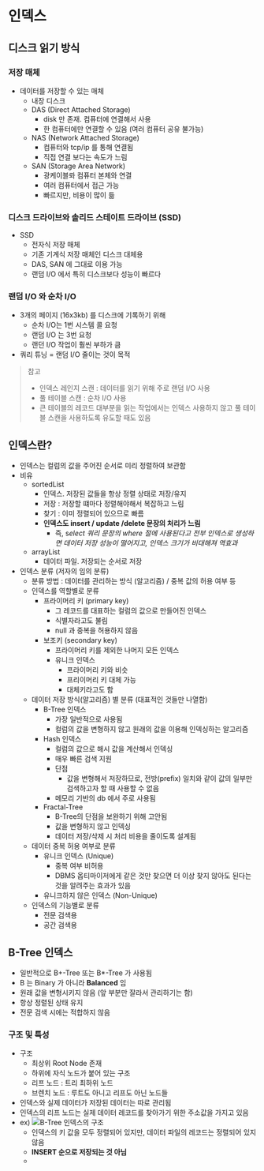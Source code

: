 
# 인덱스
## 디스크 읽기 방식
### 저장 매체
* 데이터를 저장할 수 있는 매체
	* 내장 디스크
	* DAS (Direct Attached Storage)
		* disk 만 존재. 컴퓨터에 연결해서 사용
		* 한 컴퓨터에만 연결할 수 있음 (여러 컴퓨터 공유 불가능)
	* NAS (Network Attached Storage)
		* 컴퓨터와 tcp/ip 를 통해 연결됨
		* 직접 연결 보다는 속도가 느림
	* SAN (Storage Area Network)
		* 광케이블롸 컴퓨터 본체와 연결
		* 여러 컴퓨터에서 접근 가능
		* 빠르지만, 비용이 많이 듦
### 디스크 드라이브와 솔리드 스테이트 드라이브 (SSD)
* SSD
	* 전자식 저장 매체
	* 기존 기계식 저장 매체인 디스크 대체용
	* DAS, SAN 에 그대로 이용 가능
	* 랜덤 I/O 에서 특히 디스크보다 성능이 빠르다
### 랜덤 I/O 와 순차 I/O
* 3개의 페이지 (16x3kb) 를 디스크에 기록하기 위해 
	* 순차 I/O는 1번 시스템 콜 요청
	* 랜덤 I/O 는 3번 요청
	* 랜던 I/O 작업이 훨씬 부하가 큼
* 쿼리 튜닝 = 랜덤 I/O 줄이는 것이 목적

> 참고
> * 인덱스 레인지 스캔 : 데이터를 읽기 위해 주로 랜덤 I/O 사용
> * 풀 테이블 스캔 : 순차 I/O 사용
> * 큰 테이블의 레코드 대부분을 읽는 작업에서는 인덱스 사용하지 않고 풀 테이블 스캔을 사용하도록 유도할 때도 있음

## 인덱스란?
* 인덱스는 컬럼의 값을 주어진 순서로 미리 정렬하여 보관함
* 비유
	* sortedList
		* 인덱스. 저장된 값들을 항상 정렬 상태로 저장/유지
		* 저장 : 저장할 떄마다 정렬해야해서 복잡하고 느림
		* 찾기 : 이미 정렬되어 있으므로 빠름
		* **인덱스도 insert / update /delete 문장의 처리가 느림**
			* 즉, s*elect 쿼리 문장의 where 절에 사용된다고 전부 인덱스로 생성하면 데이터 저장 성능이 떨어지고, 인덱스 크기가 비대해져 역효과*
	* arrayList
		* 데이터 파일. 저장되는 순서로 저장
* 인덱스 분류 (저자의 임의 분류)
	* 분류 방법 : 데이터를 관리하는 방식 (알고리즘) / 중복 값의 허용 여부 등
	* 인덱스를 역할별로 분류
		* 프라이머리 키 (primary key)
			* 그 레코드를 대표하는 컬럼의 값으로 만들어진 인덱스
			* 식별자라고도 불림
			* null 과 중복을 허용하지 않음
		* 보조키 (secondary key)
			* 프라이머리 키를 제외한 나머지 모든 인덱스
			* 유니크 인덱스
				* 프라이머리 키와 비슷
				* 프리이머리 키 대체 가능
				* 대체키라고도 함
	* 데이터 저장 방식(알고리즘) 별 분류 (대표적인 것들만 나열함)
		* B-Tree 인덱스
			* 가장 일반적으로 사용됨
			* 컬럼의 값을 변형하지 않고 원래의 값을 이용해 인덱싱하는 알고리즘
		* Hash 인덱스
			* 컬럼의 값으로 해시 값을 계산해서 인덱싱
			* 매우 빠른 검색 지원
			* 단점
				* 값을 변형해서 저장하므로, 전방(prefix) 일치와 같이 값의 일부만 검색하고자 할 때 사용할 수 없음
			* 메모리 기반의 db 에서 주로 사용됨
		* Fractal-Tree
			* B-Tree의 단점을 보완하기 위해 고안됨
			* 값을 변형하지 않고 인덱싱
			* 데이터 저장/삭제 시 처리 비용을 줄이도록 설계됨
	* 데이터 중복 허용 여부로 분류
		* 유니크 인덱스 (Unique)
			* 중복 여부 비허용
			* DBMS 옵티마이저에게 같은 것만 찾으면 더 이상 찾지 않아도 된다는 것을 알려주는 효과가 있음
		* 유니크하지 않은 인덱스 (Non-Unique)
	* 인덱스의 기능별로 분류
		* 전문 검색용
		* 공간 검색용
## B-Tree 인덱스
* 일반적으로 B+-Tree 또는 B*-Tree 가 사용됨
* B 는 Binary 가 아니라 **Balanced** 임
* 원래 값을 변형시키지 않음 (앞 부분만 잘라서 관리하기는 함)
* 항상 정렬된 상태 유지
* 전문 검색 시에는 적합하지 않음
### 구조 및 특성
* 구조
	* 최상위 Root Node 존재
	* 하위에 자식 노드가 붙어 있는 구조
	* 리프 노드 : 트리 최하위 노드
	* 브렌치 노드 : 루트도 아니고 리프도 아닌 노드들
* 인덱스와 실제 데이터가 저장된 데이터는 따로 관리됨
* 인덱스의 리프 노드는 실제 데이터 레코드를 찾아가기 위한 주소값을 가지고 있음
* ex) ![B-Tree 인덱스의 구조](https://github.com/tatarobo/Study/blob/master/RealMysql/image/KakaoTalk_Image_2021-04-19-00-22-33.jpeg)
	* 인덱스의 키 값을 모두 정렬되어 있지만, 데이터 파일의 레코드는 정렬되어 있지 않음
	* **INSERT 순으로 저장되는 것 아님**
	* 
<!--stackedit_data:
eyJoaXN0b3J5IjpbMjAyNjQwMzIwNywxODgzMDE4MDgyLDExOD
cxNjY5OTcsMTI1NTA5NTU3MSwxMjk0NjE5MjY1LC0xMDU5NTY2
MTEzXX0=
-->
